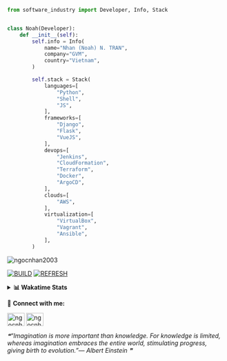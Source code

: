 ```python
from software_industry import Developer, Info, Stack


class Noah(Developer):
    def __init__(self):
        self.info = Info(
            name="Nhan (Noah) N. TRAN",
            company="GVM",
            country="Vietnam",
        )

        self.stack = Stack(
            languages=[
                "Python",
                "Shell",
                "JS",
            ],
            frameworks=[
                "Django",
                "Flask",
                "VueJS",
            ],
            devops=[
                "Jenkins",
                "CloudFormation",
                "Terraform",
                "Docker",
                "ArgoCD",
            ],
            clouds=[
                "AWS",
            ],
            virtualization=[
                "VirtualBox",
                "Vagrant",
                "Ansible",
            ],
        )
```
<img src="https://komarev.com/ghpvc/?username=ngocnhan2003&label=Profile%20views&color=0e75b6&style=flat" alt="ngocnhan2003" /> 

[![BUILD](https://github.com/ngocnhan2003/ngocnhan2003/actions/workflows/001_build.yml/badge.svg)](https://github.com/ngocnhan2003/ngocnhan2003/actions/workflows/001_build.yml)
[![REFRESH](https://github.com/ngocnhan2003/ngocnhan2003/actions/workflows/002_refresh.yml/badge.svg)](https://github.com/ngocnhan2003/ngocnhan2003/actions/workflows/002_refresh.yml)

<details> 
  <summary><b>📊 Wakatime Stats</b></summary>
  <br>
  
<!--START_SECTION:waka-->
![Code Time](http://img.shields.io/badge/Code%20Time-633%20hrs%2037%20mins-blue)

**I'm an Early 🐤** 

```text
🌞 Morning    55 commits     ██████░░░░░░░░░░░░░░░░░░░   25.0% 
🌆 Daytime    62 commits     ███████░░░░░░░░░░░░░░░░░░   28.18% 
🌃 Evening    37 commits     ████░░░░░░░░░░░░░░░░░░░░░   16.82% 
🌙 Night      66 commits     ███████░░░░░░░░░░░░░░░░░░   30.0%

```
📅 **I'm Most Productive on Saturday** 

```text
Monday       36 commits     ████░░░░░░░░░░░░░░░░░░░░░   16.36% 
Tuesday      28 commits     ███░░░░░░░░░░░░░░░░░░░░░░   12.73% 
Wednesday    23 commits     ██░░░░░░░░░░░░░░░░░░░░░░░   10.45% 
Thursday     5 commits      ░░░░░░░░░░░░░░░░░░░░░░░░░   2.27% 
Friday       24 commits     ██░░░░░░░░░░░░░░░░░░░░░░░   10.91% 
Saturday     89 commits     ██████████░░░░░░░░░░░░░░░   40.45% 
Sunday       15 commits     █░░░░░░░░░░░░░░░░░░░░░░░░   6.82%

```


📊 **This Week I Spent My Time On** 

```text
⌚︎ Time Zone: Asia/Ho_Chi_Minh

💬 Programming Languages: 
Go                       4 hrs 16 mins       ███████████████░░░░░░░░░░   62.29% 
SQL                      51 mins             ███░░░░░░░░░░░░░░░░░░░░░░   12.63% 
Other                    41 mins             ██░░░░░░░░░░░░░░░░░░░░░░░   10.06% 
GraphQL                  30 mins             █░░░░░░░░░░░░░░░░░░░░░░░░   7.47% 
JSON                     15 mins             █░░░░░░░░░░░░░░░░░░░░░░░░   3.72%

🔥 Editors: 
GoLand                   5 hrs 3 mins        ██████████████████░░░░░░░   73.89% 
VS Code                  1 hr 47 mins        ██████░░░░░░░░░░░░░░░░░░░   26.11%

💻 Operating System: 
Linux                    6 hrs 51 mins       █████████████████████████   100.0%

```

**I Mostly Code in Python** 

```text
Python                   14 repos            ███████████░░░░░░░░░░░░░░   43.75% 
JavaScript               6 repos             ████░░░░░░░░░░░░░░░░░░░░░   18.75% 
TypeScript               2 repos             █░░░░░░░░░░░░░░░░░░░░░░░░   6.25% 
Kotlin                   2 repos             █░░░░░░░░░░░░░░░░░░░░░░░░   6.25% 
Vue                      2 repos             █░░░░░░░░░░░░░░░░░░░░░░░░   6.25%

```



 Last Updated on 12/11/2022 14:10:59 UTC+7
<!--END_SECTION:waka-->
</details>

🔗 **Connect with me:**

<a href="https://linkedin.com/in/ngocnhan2003" target="blank"><img align="center" src="https://raw.githubusercontent.com/rahuldkjain/github-profile-readme-generator/master/src/images/icons/Social/linked-in-alt.svg" alt="ngocnhan2003" height="30" width="40" /></a>
<a href="https://instagram.com/ngocnhan2003" target="blank"><img align="center" src="https://raw.githubusercontent.com/rahuldkjain/github-profile-readme-generator/master/src/images/icons/Social/instagram.svg" alt="ngocnhan2003" height="30" width="40" /></a>


<!--STARTS_HERE_QUOTE_README-->
<i>❝“Imagination is more important than knowledge.  For knowledge is limited, whereas imagination embraces the entire world, stimulating progress, giving birth to evolution.”— Albert Einstein   ❞</i>
<!--ENDS_HERE_QUOTE_README-->
